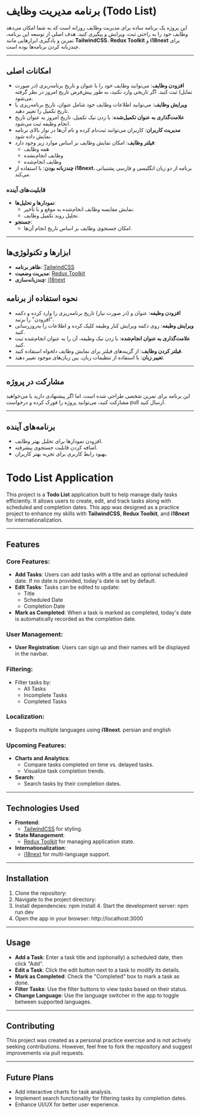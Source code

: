 # برنامه مدیریت وظایف (Todo List)

این پروژه یک برنامه ساده برای مدیریت وظایف روزانه است که به شما امکان می‌دهد وظایف خود را به راحتی ثبت، ویرایش و پیگیری کنید. هدف اصلی از توسعه این برنامه، تمرین و یادگیری ابزارهایی مانند **TailwindCSS**، **Redux Toolkit** و **i18next** برای چندزبانه کردن برنامه‌ها بوده است.

---

## امکانات اصلی

- **افزودن وظایف**: می‌توانید وظایف خود را با عنوان و تاریخ برنامه‌ریزی (در صورت تمایل) ثبت کنید. اگر تاریخی وارد نکنید، به طور پیش‌فرض تاریخ امروز در نظر گرفته می‌شود.
- **ویرایش وظایف**: می‌توانید اطلاعات وظایف خود شامل عنوان، تاریخ برنامه‌ریزی یا تاریخ تکمیل را تغییر دهید.
- **علامت‌گذاری به عنوان تکمیل‌شده**: با زدن تیک تکمیل، تاریخ امروز به عنوان تاریخ انجام وظیفه ثبت می‌شود.
- **مدیریت کاربران**: کاربران می‌توانند ثبت‌نام کرده و نام آن‌ها در نوار بالای برنامه نمایش داده شود.
- **فیلتر وظایف**: امکان نمایش وظایف بر اساس موارد زیر وجود دارد:
  - همه وظایف
  - وظایف انجام‌نشده
  - وظایف انجام‌شده
- **چندزبانه بودن**: با استفاده از **i18next**، برنامه از دو زبان انگلیسی و فارسی  پشتیبانی می‌کند.

### قابلیت‌های آینده

- **نمودارها و تحلیل‌ها**:
  - نمایش مقایسه وظایف انجام‌شده به موقع و با تأخیر.
  - تحلیل روند تکمیل وظایف.
- **جستجو**:
  - امکان جستجوی وظایف بر اساس تاریخ انجام آن‌ها.

---

## ابزارها و تکنولوژی‌ها

- **ظاهر برنامه**: [TailwindCSS](https://tailwindcss.com/)
- **مدیریت وضعیت**: [Redux Toolkit](https://redux-toolkit.js.org/)
- **چندزبانه‌سازی**: [i18next](https://www.i18next.com/)

## نحوه استفاده از برنامه

- **افزودن وظیفه**: عنوان و (در صورت نیاز) تاریخ برنامه‌ریزی را وارد کرده و دکمه "افزودن" را بزنید.
- **ویرایش وظیفه**: روی دکمه ویرایش کنار وظیفه کلیک کرده و اطلاعات را به‌روزرسانی کنید.
- **علامت‌گذاری به عنوان انجام‌شده**: با زدن تیک وظیفه، آن را به عنوان انجام‌شده ثبت کنید.
- **فیلتر کردن وظایف**: از گزینه‌های فیلتر برای نمایش وظایف دلخواه استفاده کنید.
- **تغییر زبان**: با استفاده از تنظیمات زبان، بین زبان‌های موجود تغییر دهید.

---

## مشارکت در پروژه

این برنامه برای تمرین شخصی طراحی شده است، اما اگر پیشنهادی دارید یا می‌خواهید مشارکت کنید، می‌توانید پروژه را فورک کرده و درخواست pull ارسال کنید.

---
## برنامه‌های آینده

- افزودن نمودارها برای تحلیل بهتر وظایف.
- اضافه کردن قابلیت جستجوی پیشرفته.
- بهبود رابط کاربری برای تجربه بهتر کاربران.






# Todo List Application

This project is a **Todo List** application built to help manage daily tasks efficiently. It allows users to create, edit, and track tasks along with scheduled and completion dates. This app was designed as a practice project to enhance my skills with **TailwindCSS**, **Redux Toolkit**, and **i18next** for internationalization.

---

## Features

### Core Features:
- **Add Tasks**: Users can add tasks with a title and an optional scheduled date. If no date is provided, today's date is set by default.
- **Edit Tasks**: Tasks can be edited to update:
  - Title
  - Scheduled Date
  - Completion Date
- **Mark as Completed**: When a task is marked as completed, today's date is automatically recorded as the completion date.

### User Management:
- **User Registration**: Users can sign up and their names will be displayed in the navbar.

### Filtering:
- Filter tasks by:
  - All Tasks
  - Incomplete Tasks
  - Completed Tasks

### Localization:
- Supports multiple languages using **i18next**. persian and english

### Upcoming Features:
- **Charts and Analytics**:
  - Compare tasks completed on time vs. delayed tasks.
  - Visualize task completion trends.
- **Search**:
  - Search tasks by their completion dates.

---

## Technologies Used
- **Frontend**:
  - [TailwindCSS](https://tailwindcss.com/) for styling.
- **State Management**:
  - [Redux Toolkit](https://redux-toolkit.js.org/) for managing application state.
- **Internationalization**:
  - [i18next](https://www.i18next.com/) for multi-language support.

---

## Installation

1. Clone the repository:
2. Navigate to the project directory:
3. Install dependencies:
   npm install
   4. Start the development server:
   npm run dev
5. Open the app in your browser:
   http://localhost:3000

---

## Usage
- **Add a Task**: Enter a task title and (optionally) a scheduled date, then click "Add".
- **Edit a Task**: Click the edit button next to a task to modify its details.
- **Mark as Completed**: Check the "Completed" box to mark a task as done.
- **Filter Tasks**: Use the filter buttons to view tasks based on their status.
- **Change Language**: Use the language switcher in the app to toggle between supported languages.

---

## Contributing
This project was created as a personal practice exercise and is not actively seeking contributions. However, feel free to fork the repository and suggest improvements via pull requests.

---

## Future Plans
- Add interactive charts for task analysis.
- Implement search functionality for filtering tasks by completion dates.
- Enhance UI/UX for better user experience.

